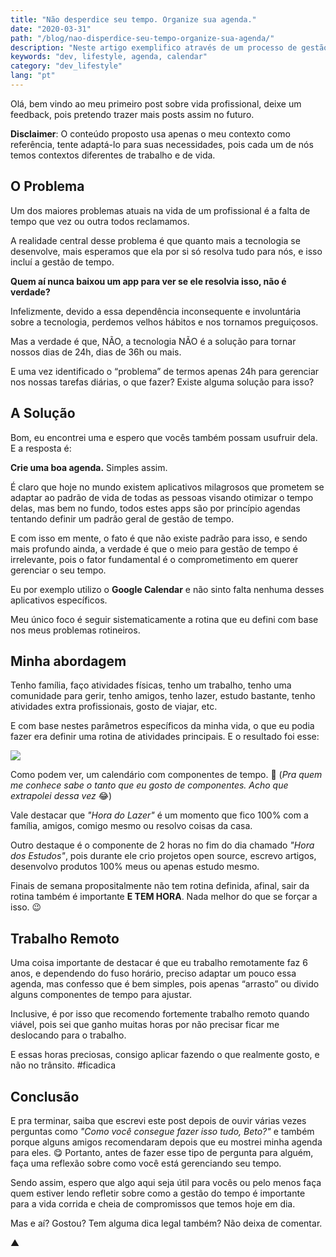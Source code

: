 ```yaml
---
title: "Não desperdice seu tempo. Organize sua agenda."
date: "2020-03-31"
path: "/blog/nao-disperdice-seu-tempo-organize-sua-agenda/"
description: "Neste artigo exemplifico através de um processo de gestão de tempo que eu mesmo defini para mim utilizando o Google Calendar como você também pode otimizar o seu tempo através de hábitos simples."
keywords: "dev, lifestyle, agenda, calendar"
category: "dev_lifestyle"
lang: "pt"
---
```


Olá, bem vindo ao meu primeiro post sobre vida profissional, deixe um feedback, pois pretendo trazer mais posts assim no futuro.

**Disclaimer**: O conteúdo proposto usa apenas o meu contexto como referência, tente adaptá-lo para suas necessidades, pois cada um de nós temos contextos diferentes de trabalho e de vida.

## O Problema

Um dos maiores problemas atuais na vida de um profissional é a falta de tempo que vez ou outra todos reclamamos.

A realidade central desse problema é que quanto mais a tecnologia se desenvolve, mais esperamos que ela por si só resolva tudo para nós, e isso incluí a gestão de tempo.

**Quem aí nunca baixou um app para ver se ele resolvia isso, não é verdade?**

Infelizmente, devido a essa dependência inconsequente e involuntária sobre a tecnologia, perdemos velhos hábitos e nos tornamos preguiçosos.

Mas a verdade é que, NÃO, a tecnologia NÃO é a solução para tornar nossos dias de 24h, dias de 36h ou mais.

E uma vez identificado o “problema” de termos apenas 24h para gerenciar nos nossas tarefas diárias, o que fazer? Existe alguma solução para isso?

## A Solução

Bom, eu encontrei uma e espero que vocês também possam usufruir dela. E a resposta é:

**Crie uma boa agenda.** Simples assim.

É claro que hoje no mundo existem aplicativos milagrosos que prometem se adaptar ao padrão de vida de todas as pessoas visando otimizar o tempo delas, mas bem no fundo, todos estes apps são por princípio agendas tentando definir um padrão geral de gestão de tempo.

E com isso em mente, o fato é que não existe padrão para isso, e sendo mais profundo ainda, a verdade é que o meio para gestão de tempo é irrelevante, pois o fator fundamental é o comprometimento em querer gerenciar o seu tempo.

Eu por exemplo utilizo o **Google Calendar** e não sinto falta nenhuma desses aplicativos específicos.

Meu único foco é seguir sistematicamente a rotina que eu defini com base nos meus problemas rotineiros.

## Minha abordagem

Tenho família, faço atividades físicas, tenho um trabalho, tenho uma comunidade para gerir, tenho amigos, tenho lazer, estudo bastante, tenho atividades extra profissionais, gosto de viajar, etc.

E com base nestes parâmetros específicos da minha vida, o que eu podia fazer era definir uma rotina de atividades principais. E o resultado foi esse:

<a href="https://user-images.githubusercontent.com/1680157/77971585-72e5ad80-72c5-11ea-8ee4-2118ae390f21.png" target="_blank" rel="noopener noreferrer">
<img src="https://user-images.githubusercontent.com/1680157/77971585-72e5ad80-72c5-11ea-8ee4-2118ae390f21.png" />
</a>

Como podem ver, um calendário com componentes de tempo. 🤯 (_Pra quem me conhece sabe o tanto que eu gosto de componentes. Acho que extrapolei dessa vez_ 😂)

Vale destacar que _"Hora do Lazer"_ é um momento que fico 100% com a família, amigos, comigo mesmo ou resolvo coisas da casa.

Outro destaque é o componente de 2 horas no fim do dia chamado _"Hora dos Estudos"_, pois durante ele crio projetos open source, escrevo artigos, desenvolvo produtos 100% meus ou apenas estudo mesmo.

Finais de semana propositalmente não tem rotina definida, afinal, sair da rotina também é importante **E TEM HORA**. Nada melhor do que se forçar a isso. 😉

## Trabalho Remoto

Uma coisa importante de destacar é que eu trabalho remotamente faz 6 anos, e dependendo do fuso horário, preciso adaptar um pouco essa agenda, mas confesso que é bem simples, pois apenas “arrasto” ou divido alguns componentes de tempo para ajustar.

Inclusive, é por isso que recomendo fortemente trabalho remoto quando viável, pois sei que ganho muitas horas por não precisar ficar me deslocando para o trabalho.

E essas horas preciosas, consigo aplicar fazendo o que realmente gosto, e não no trânsito. #ficadica

## Conclusão

E pra terminar, saiba que escrevi este post depois de ouvir várias vezes perguntas como _"Como você consegue fazer isso tudo, Beto?"_ e também porque alguns amigos recomendaram depois que eu mostrei minha agenda para eles. 😋 Portanto, antes de fazer esse tipo de pergunta para alguém, faça uma reflexão sobre como você está gerenciando seu tempo.

Sendo assim, espero que algo aqui seja útil para vocês ou pelo menos faça quem estiver lendo refletir sobre como a gestão do tempo é importante para a vida corrida e cheia de compromissos que temos hoje em dia.

Mas e aí? Gostou? Tem alguma dica legal também? Não deixa de comentar.

▲
